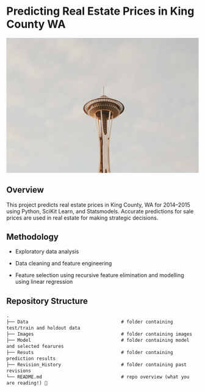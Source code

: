 # Predicting Real Estate Prices in King County WA
![seattle](Images/seattle.jpg)

## Overview

This project predicts real estate prices in King County, WA for 2014–2015 using Python, SciKit Learn, and Statsmodels. Accurate predictions for sale prices are used in real estate for making strategic decisions.

## Methodology
- Exploratory data analysis

- Data cleaning and feature engineering

- Feature selection using recursive feature elimination and modelling using linear regression

## Repository Structure
    .
    ├── Data                                  # folder containing test/train and holdout data
    ├── Images                                # folder containing images 
    ├── Model                                 # folder containing model and selected fearures 
    ├── Resuts                                # folder containing prediction results 
    ├── Revision_History                      # folder containing past revisions
    └── README.md                             # repo overview (what you are reading!) 👀 
